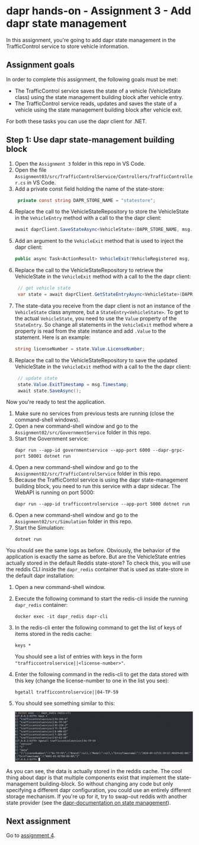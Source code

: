 # dapr hands-on - Assignment 3 - Add dapr state management

In this assignment, you're going to add dapr state management in the TrafficControl service to store vehicle information.

## Assignment goals

In order to complete this assignment, the following goals must be met:

- The TrafficControl service saves the state of a vehicle (VehicleState class) using the state management building block after vehicle entry.
- The TrafficControl service reads, updates and saves the state of a vehicle using the state management building block after vehicle exit.

For both these tasks you can use the dapr client for .NET.

## Step 1: Use dapr state-management building block

1. Open the `Assignment 3` folder in this repo in VS Code.
2. Open the file `Assignment03/src/TrafficControlService/Controllers/TrafficController.cs` in VS Code.
3. Add a private const field holding the name of the state-store:
   ```csharp
    private const string DAPR_STORE_NAME = "statestore";
   ```
4. Replace the call to the VehicleStateRepository to store the VehicleState in the `VehicleEntry` method with a call to the the dapr client:
   ```csharp
   await daprClient.SaveStateAsync<VehicleState>(DAPR_STORE_NAME, msg.LicenseNumber, vehicleState);
   ```
5. Add an argument to the `VehicleExit` method that is used to inject the dapr client:
   ```csharp
   public async Task<ActionResult> VehicleExit(VehicleRegistered msg, [FromServices] IHttpClientFactory httpClientFactory, [FromServices] DaprClient daprClient)

   ```
6. Replace the call to the VehicleStateRepository to retrieve the VehicleState in the `VehicleExit` method with a call to the the dapr client:
   ```csharp
    // get vehicle state
    var state = await daprClient.GetStateEntryAsync<VehicleState>(DAPR_STORE_NAME, msg.LicenseNumber);
   ```
7. The state-data you receive from the dapr client is not an instance of the `VehicleState` class anymore, but a `StateEntry<VehicleState>`. To get to the actual `VehicleState`, you need to use the `Value` property of the `StateEntry`. So change all statements in the `VehicleExit` method where a property is read from the state instance and add `.Value` to the statement. Here is an example:
   ```csharp
   string licenseNumber = state.Value.LicenseNumber;
   ```
8. Replace the call to the VehicleStateRepository to save the updated VehicleState in the `VehicleExit` method with a call to the the dapr client:
   ```csharp
    // update state
    state.Value.ExitTimestamp = msg.Timestamp;
    await state.SaveAsync();
   ```

Now you're ready to test the application.

1. Make sure no services from previous tests are running (close the command-shell windows).
2. Open a new command-shell window and go to the `Assignment02/src/GovernmentService` folder in this repo.
3. Start the Government service:
   ```
   dapr run --app-id governmentservice --app-port 6000 --dapr-grpc-port 50001 dotnet run
   ```
2. Open a new command-shell window and go to the `Assignment02/src/TrafficControlService` folder in this repo.
3. Because the TrafficContol service is using the dapr state-management building block, you need to run this service with a dapr sidecar. The WebAPI is running on port 5000:
   ```
   dapr run --app-id trafficcontrolservice --app-port 5000 dotnet run
   ```
4. Open a new command-shell window and go to the `Assignment02/src/Simulation` folder in this repo.
5. Start the Simulation:
   ```
   dotnet run
   ```

You should see the same logs as before. Obviously, the behavior of the application is exactly the same as before. But are the VehicleState entries actually stored in the default Reddis state-store? To check this, you will use the reddis CLI inside the `dapr_redis` container that is used as state-store in the default dapr installation:

1. Open a new command-shell window.
2. Execute the following command to start the redis-cli inside the running `dapr_redis` container:
   ```
   docker exec -it dapr_redis dapr-cli
   ```
3. In the redis-cli enter the following command to get the list of keys of items stored in the redis cache:
   ```
   keys *
   ```
   You should see a list of entries with keys in the form `"trafficcontrolservice||<license-number>"`.
4. Enter the following command in the redis-cli to get the data stored with this key (change the license-number to one in the list you see):
   ```
   hgetall trafficcontrolservice||04-TP-59
   ```
5. You should see something similar to this:

   ![](img/redis-cli.png)

As you can see, the data is actually stored in the reddis cache. The cool thing about dapr is that multiple components exist that implement the state-management building-block. So without changing any code but only specifying a different dapr configuration, you could use an entirely different storage mechanism. If you're up for it, try to swap-out reddis with another state provider (see the [dapr-documentation on state management](https://github.com/dapr/docs/blob/master/concepts/state-management/README.md)).


## Next assignment

Go to [assignment 4](../Assignment04/README.md).